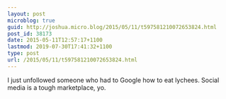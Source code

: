 ```yaml
---
layout: post
microblog: true
guid: http://joshua.micro.blog/2015/05/11/t597581210072653824.html
post_id: 38173
date: 2015-05-11T12:57:17+1100
lastmod: 2019-07-30T17:41:32+1100
type: post
url: /2015/05/11/t597581210072653824.html
---
```

I just unfollowed someone who had to Google how to eat lychees. Social media is a tough marketplace, yo.
